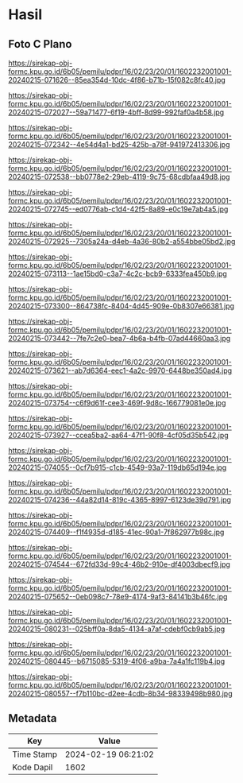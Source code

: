 # Hasil

## Foto C Plano

https://sirekap-obj-formc.kpu.go.id/6b05/pemilu/pdpr/16/02/23/20/01/1602232001001-20240215-071626--85ea354d-10dc-4f86-b71b-15f082c8fc40.jpg

https://sirekap-obj-formc.kpu.go.id/6b05/pemilu/pdpr/16/02/23/20/01/1602232001001-20240215-072027--59a71477-6f19-4bff-8d99-992faf0a4b58.jpg

https://sirekap-obj-formc.kpu.go.id/6b05/pemilu/pdpr/16/02/23/20/01/1602232001001-20240215-072342--4e54d4a1-bd25-425b-a78f-941972413306.jpg

https://sirekap-obj-formc.kpu.go.id/6b05/pemilu/pdpr/16/02/23/20/01/1602232001001-20240215-072538--bb0778e2-29eb-4119-9c75-68cdbfaa49d8.jpg

https://sirekap-obj-formc.kpu.go.id/6b05/pemilu/pdpr/16/02/23/20/01/1602232001001-20240215-072745--ed0776ab-c1d4-42f5-8a89-e0c19e7ab4a5.jpg

https://sirekap-obj-formc.kpu.go.id/6b05/pemilu/pdpr/16/02/23/20/01/1602232001001-20240215-072925--7305a24a-d4eb-4a36-80b2-a554bbe05bd2.jpg

https://sirekap-obj-formc.kpu.go.id/6b05/pemilu/pdpr/16/02/23/20/01/1602232001001-20240215-073113--1ae15bd0-c3a7-4c2c-bcb9-6333fea450b9.jpg

https://sirekap-obj-formc.kpu.go.id/6b05/pemilu/pdpr/16/02/23/20/01/1602232001001-20240215-073300--864738fc-8404-4d45-909e-0b8307e66381.jpg

https://sirekap-obj-formc.kpu.go.id/6b05/pemilu/pdpr/16/02/23/20/01/1602232001001-20240215-073442--7fe7c2e0-bea7-4b6a-b4fb-07ad44660aa3.jpg

https://sirekap-obj-formc.kpu.go.id/6b05/pemilu/pdpr/16/02/23/20/01/1602232001001-20240215-073621--ab7d6364-eec1-4a2c-9970-6448be350ad4.jpg

https://sirekap-obj-formc.kpu.go.id/6b05/pemilu/pdpr/16/02/23/20/01/1602232001001-20240215-073754--c6f9d61f-cee3-469f-9d8c-166779081e0e.jpg

https://sirekap-obj-formc.kpu.go.id/6b05/pemilu/pdpr/16/02/23/20/01/1602232001001-20240215-073927--ccea5ba2-aa64-47f1-90f8-4cf05d35b542.jpg

https://sirekap-obj-formc.kpu.go.id/6b05/pemilu/pdpr/16/02/23/20/01/1602232001001-20240215-074055--0cf7b915-c1cb-4549-93a7-119db65d194e.jpg

https://sirekap-obj-formc.kpu.go.id/6b05/pemilu/pdpr/16/02/23/20/01/1602232001001-20240215-074236--44a82d14-819c-4365-8997-6123de39d791.jpg

https://sirekap-obj-formc.kpu.go.id/6b05/pemilu/pdpr/16/02/23/20/01/1602232001001-20240215-074409--f1f4935d-d185-41ec-90a1-7f862977b98c.jpg

https://sirekap-obj-formc.kpu.go.id/6b05/pemilu/pdpr/16/02/23/20/01/1602232001001-20240215-074544--672fd33d-99c4-46b2-910e-df4003dbecf9.jpg

https://sirekap-obj-formc.kpu.go.id/6b05/pemilu/pdpr/16/02/23/20/01/1602232001001-20240215-075652--0eb098c7-78e9-4174-9af3-84141b3b46fc.jpg

https://sirekap-obj-formc.kpu.go.id/6b05/pemilu/pdpr/16/02/23/20/01/1602232001001-20240215-080231--025bff0a-8da5-4134-a7af-cdebf0cb9ab5.jpg

https://sirekap-obj-formc.kpu.go.id/6b05/pemilu/pdpr/16/02/23/20/01/1602232001001-20240215-080445--b6715085-5319-4f06-a9ba-7a4a1fc119b4.jpg

https://sirekap-obj-formc.kpu.go.id/6b05/pemilu/pdpr/16/02/23/20/01/1602232001001-20240215-080557--f7b110bc-d2ee-4cdb-8b34-98339498b980.jpg


## Metadata

| Key        | Value               |
| ---------- | ------------------- |
| Time Stamp | 2024-02-19 06:21:02 |
| Kode Dapil | 1602                |



